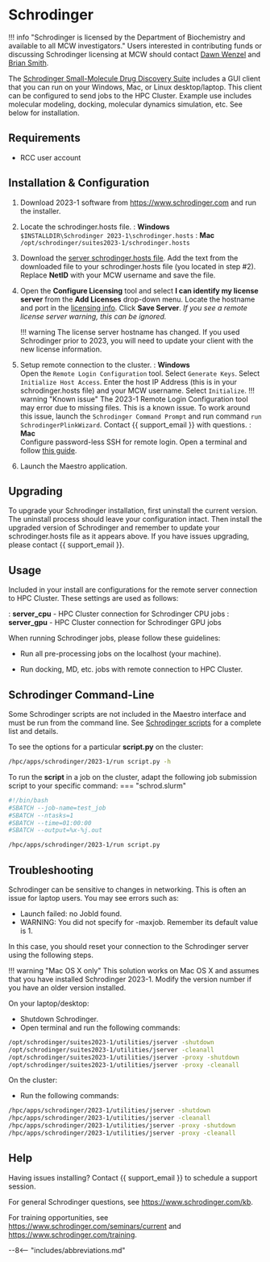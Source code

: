 # Schrodinger

!!! info "Schrodinger is licensed by the Department of Biochemistry and available to all MCW investigators."
    Users interested in contributing funds or discussing Schrodinger licensing at MCW should contact [Dawn Wenzel](mailto://dwenzel@mcw.edu) and [Brian Smith](mailto:brismith@mcw.edu).

The [Schrodinger Small-Molecule Drug Discovery Suite](https://www.schrodinger.com/suites/small-molecule-drug-discovery-suite) includes a GUI client that you can run on your Windows, Mac, or Linux desktop/laptop. This client can be configured to send jobs to the HPC Cluster. Example use includes molecular modeling, docking, molecular dynamics simulation, etc. See below for installation.

## Requirements

* RCC user account

## Installation & Configuration

1. Download 2023-1 software from <https://www.schrodinger.com> and run the installer.
2. Locate the schrodinger.hosts file.
: **Windows**  
    `$INSTALLDIR\Schrodinger 2023-1\schrodinger.hosts`
: **Mac**  
    `/opt/schrodinger/suites2023-1/schrodinger.hosts`

3. Download the [server schrodinger.hosts file](https://mcw.box.com/s/zz6t4al7q31vz9ywaquuy0arhjc2n06j). Add the text from the downloaded file to your schrodinger.hosts file (you located in step #2). Replace **NetID** with your MCW username and save the file.

4. Open the **Configure Licensing** tool and select **I can identify my license server** from the **Add Licenses** drop-down menu. Locate the hostname and port in the [licensing info](https://mcw.box.com/s/9wlkkv0x1ca8odhkyxcuvw2mdwngo32t). Click **Save Server**. *If you see a remote license server warning, this can be ignored.*

    !!! warning
        The license server hostname has changed. If you used Schrodinger prior to 2023, you will need to update your client with the new license information.

5. Setup remote connection to the cluster.
: **Windows**  
    Open the `Remote Login Configuration` tool. Select `Generate Keys`. Select `Initialize Host Access`. Enter the host IP Address (this is in your schrodinger.hosts file) and your MCW username. Select `Initialize`.
    !!! warning "Known issue"
        The 2023-1 Remote Login Configuration tool may error due to missing files. This is a known issue. To work around this issue, launch the `Schrodinger Command Prompt` and run command `run SchrodingerPlinkWizard`. Contact {{ support_email }} with questions.
: **Mac**  
    Configure password-less SSH for remote login. Open a terminal and follow [this guide](http://www.linuxproblem.org/art_9.html).

6. Launch the Maestro application.

## Upgrading

To upgrade your Schrodinger installation, first uninstall the current version. The uninstall process should leave your configuration intact. Then install the upgraded version of Schrodinger and remember to update your schrodinger.hosts file as it appears above. If you have issues upgrading, please contact {{ support_email }}.

## Usage

Included in your install are configurations for the remote server connection to HPC Cluster. These settings are used as follows:

: **server_cpu** - HPC Cluster connection for Schrodinger CPU jobs
: **server_gpu** - HPC Cluster connection for Schrodinger GPU jobs

When running Schrodinger jobs, please follow these guidelines:

* Run all pre-processing jobs on the localhost (your machine).

* Run docking, MD, etc. jobs with remote connection to HPC Cluster.

## Schrodinger Command-Line

Some Schrodinger scripts are not included in the Maestro interface and must be run from the command line. See [Schrodinger scripts](https://www.schrodinger.com/scriptcenter) for a complete list and details.

To see the options for a particular **script.py** on the cluster:

```bash
/hpc/apps/schrodinger/2023-1/run script.py -h
```

To run the **script** in a job on the cluster, adapt the following job submission script to your specific command:
=== "schrod.slurm"

```bash
#!/bin/bash
#SBATCH --job-name=test_job
#SBATCH --ntasks=1
#SBATCH --time=01:00:00
#SBATCH --output=%x-%j.out

/hpc/apps/schrodinger/2023-1/run script.py
```

## Troubleshooting

Schrodinger can be sensitive to changes in networking. This is often an issue for laptop users. You may see errors such as:

* Launch failed: no JobId found.
* WARNING: You did not specify for -maxjob. Remember its default value is 1.

In this case, you should reset your connection to the Schrodinger server using the following steps.

!!! warning "Mac OS X only"
    This solution works on Mac OS X and assumes that you have installed Schrodinger 2023-1. Modify the version number if you have an older version installed.

On your laptop/desktop:

* Shutdown Schrodinger.
* Open terminal and run the following commands:

```bash
/opt/schrodinger/suites2023-1/utilities/jserver -shutdown
/opt/schrodinger/suites2023-1/utilities/jserver -cleanall
/opt/schrodinger/suites2023-1/utilities/jserver -proxy -shutdown
/opt/schrodinger/suites2023-1/utilities/jserver -proxy -cleanall
```

On the cluster:

* Run the following commands:

```bash
/hpc/apps/schrodinger/2023-1/utilities/jserver -shutdown
/hpc/apps/schrodinger/2023-1/utilities/jserver -cleanall
/hpc/apps/schrodinger/2023-1/utilities/jserver -proxy -shutdown
/hpc/apps/schrodinger/2023-1/utilities/jserver -proxy -cleanall
```

## Help

Having issues installing? Contact {{ support_email }} to schedule a support session.

For general Schrodinger questions, see <https://www.schrodinger.com/kb>.

For training opportunities, see <https://www.schrodinger.com/seminars/current> and <https://www.schrodinger.com/training>.

--8<-- "includes/abbreviations.md"
